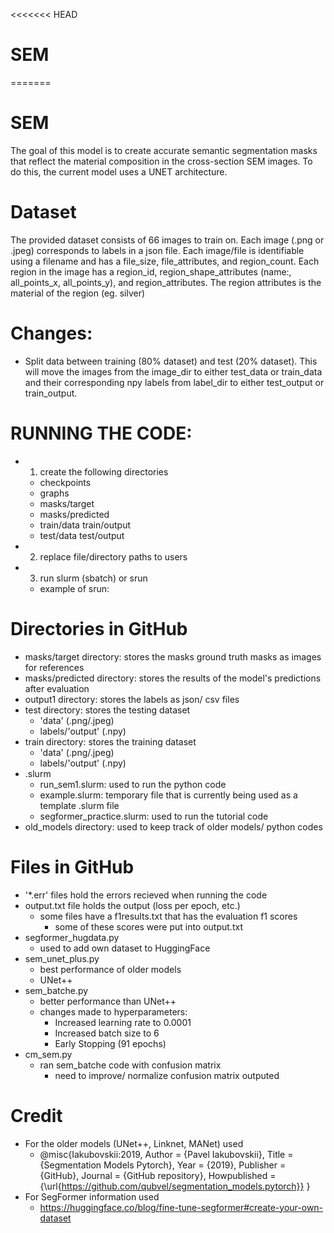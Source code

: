 <<<<<<< HEAD
# SEM
=======
# SEM
The goal of this model is to create accurate semantic segmentation masks that reflect the material composition in the cross-section SEM images. To do this, the current model uses a UNET architecture. 

# Dataset
The provided dataset consists of 66 images to train on. Each image (.png or .jpeg) corresponds to labels in a json file. Each image/file is identifiable using a filename and has a file_size, file_attributes, and region_count. Each region in the image has a region_id, region_shape_attributes (name:, all_points_x, all_points_y), and region_attributes. The region attributes is the material of the region (eg. silver)

# Changes:
* Split data between training (80% dataset) and test (20% dataset). This will move the images from the image_dir to either test_data or train_data and their corresponding npy labels from label_dir to either test_output or train_output.

# RUNNING THE CODE:
* 1. create the following directories
    * checkpoints
    * graphs
    * masks/target
    * masks/predicted
    * train/data train/output
    * test/data test/output
* 2. replace file/directory paths to users
* 3. run slurm (sbatch) or srun
    * example of srun: 



# Directories in GitHub
* masks/target directory: stores the masks ground truth masks as images for references
* masks/predicted directory: stores the results of the model's predictions after evaluation
* output1 directory: stores the labels as json/ csv files
* test directory: stores the testing dataset
    * 'data' (.png/.jpeg)
    * labels/'output' (.npy)
* train directory: stores the training dataset
    * 'data' (.png/.jpeg)
    * labels/'output' (.npy)
* .slurm
    * run_sem1.slurm: used to run the python code
    * example.slurm: temporary file that is currently being used as a template .slurm file
    * segformer_practice.slurm: used to run the tutorial code
* old_models directory: used to keep track of older models/ python codes

# Files in GitHub
* '*.err' files hold the errors recieved when running the code
* output.txt file holds the output (loss per epoch, etc.)
    * some files have a f1results.txt that has the evaluation f1 scores
        * some of these scores were put into output.txt
* segformer_hugdata.py
    * used to add own dataset to HuggingFace
* sem_unet_plus.py
    * best performance of older models
    * UNet++
* sem_batche.py
    * better performance than UNet++
    * changes made to hyperparameters:
        * Increased learning rate to 0.0001
        * Increased batch size to 6
        * Early Stopping (91 epochs)
* cm_sem.py
    * ran sem_batche code with confusion matrix
        * need to improve/ normalize confusion matrix outputed

# Credit
* For the older models (UNet++, Linknet, MANet) used    
    * @misc{Iakubovskii:2019,
        Author = {Pavel Iakubovskii},
        Title = {Segmentation Models Pytorch},
        Year = {2019},
        Publisher = {GitHub},
        Journal = {GitHub repository},
        Howpublished = {\url{https://github.com/qubvel/segmentation_models.pytorch}}
        }
* For SegFormer information used
    * https://huggingface.co/blog/fine-tune-segformer#create-your-own-dataset 